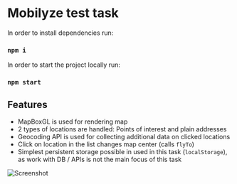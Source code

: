 # Mobilyze test task

In order to install dependencies run:

### `npm i`

In order to start the project locally run:

### `npm start`

## Features

- MapBoxGL is used for rendering map
- 2 types of locations are handled: Points of interest and plain addresses
- Geocoding API is used for collecting additional data on clicked locations
- Click on location in the list changes map center (calls `flyTo`)
- Simplest persistent storage possible in used in this task (`localStorage`), as work with DB / APIs is not the main focus of this task

![Screenshot](public/screenshot.png "Screenshot")
